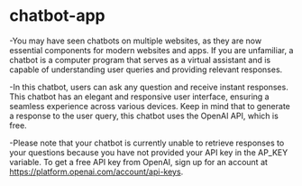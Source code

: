 # chatbot-app

-You may have seen chatbots on multiple websites, as they are now essential components for modern websites and apps. If you are unfamiliar, a chatbot is a computer program that serves as a virtual assistant and is capable of understanding user queries and providing relevant responses.

-In this chatbot, users can ask any question and receive instant responses. This chatbot has an elegant and responsive user interface, ensuring a seamless experience across various devices. Keep in mind that to generate a response to the user query, this chatbot uses the OpenAI API, which is free.

-Please note that your chatbot is currently unable to retrieve responses to your questions because you have not provided your API key in the AP_KEY variable. To get a free API key from OpenAI, sign up for an account at
https://platform.openai.com/account/api-keys.
